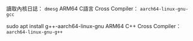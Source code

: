 讀取內核日誌： `dmesg`
ARM64 C語言 Cross Compiler： `aarch64-linux-gnu-gcc`

sudo apt install g++-aarch64-linux-gnu
ARM64 C++ Cross Compiler： `aarch64-linux-gnu-g++`